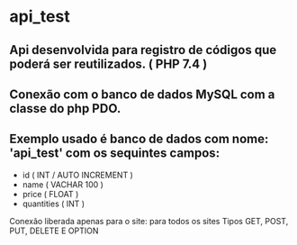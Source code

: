 # api_test

## Api desenvolvida para registro de códigos que poderá ser reutilizados. ( PHP 7.4 )

## Conexão com o banco de dados MySQL com a classe do php PDO.

## Exemplo usado é banco de dados com nome:  'api_test' com os sequintes campos:
* id ( INT / AUTO INCREMENT )
* name ( VACHAR 100 )
* price ( FLOAT )
* quantities ( INT )

Conexão liberada apenas para o site:  para todos os sites
Tipos GET, POST, PUT, DELETE E OPTION
